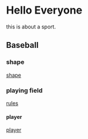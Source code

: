 # Hello Everyone
 this is about a sport.

## Baseball

### shape
[shape](90a307c8d77cb754e7f89b5369f458a4.jpg)

### playing field
[rules](118fff2df99f574ad4ae7370be349827.jpg.png)

#### player
[player](ce637062ee090b827a1b8210ead7b034.jpeg)
